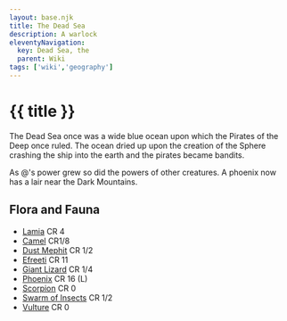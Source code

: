 ```yaml
---
layout: base.njk
title: The Dead Sea
description: A warlock
eleventyNavigation:
  key: Dead Sea, the
  parent: Wiki
tags: ['wiki','geography']    
---
```


# {{ title }}

The Dead Sea once was a wide blue ocean upon which the Pirates of the Deep once ruled.  The ocean dried up upon the creation of the Sphere crashing the ship into the earth and the pirates became bandits.

As @[](uwgaxxtqeq)'s power grew so did the powers of other creatures.  A phoenix now has a lair near the Dark Mountains.

## Flora and Fauna

* [Lamia](https://www.dndbeyond.com/monsters/16941-lamia) CR 4
* [Camel](https://www.dndbeyond.com/monsters/16819-camel) CR1/8
* [Dust Mephit](https://www.dndbeyond.com/monsters/16851-dust-mephit) CR 1/2
* [Efreeti](https://www.dndbeyond.com/monsters/16854-efreeti) CR 11
* [Giant Lizard](https://www.dndbeyond.com/monsters/16887-giant-lizard) CR 1/4
* [Phoenix](https://www.dndbeyond.com/monsters/2560900-phoenix) CR 16 (L)
* [Scorpion](https://www.dndbeyond.com/monsters/17006-scorpion) CR 0
* [Swarm of Insects](https://www.dndbeyond.com/monsters/17029-swarm-of-insects) CR 1/2
* [Vulture](https://www.dndbeyond.com/monsters/17048-vulture) CR 0

